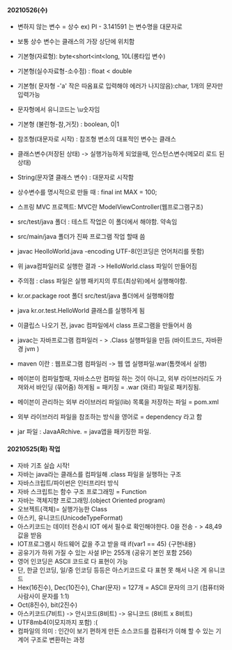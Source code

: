 #### 20210526(수)
- 변하지 않는 변수 = 상수 ex) PI - 3.141591 는 변수명을 대문자로
- 보통 상수 변수는 클래스의 가장 상단에 위치함
- 기본형(자료형): byte<short<int<long, 10L(롱타입 변수)
- 기본형(실수자료형-소수점) : float < double
- 기본형( 문자형 -'a' 작은 따옴표로 입력해야 에러가 나지않음):char, 1개의 문자만 입력가능
- 문자형에서 유니코드는 \u숫자임
- 기본형 (불린형-참,거짓) : boolean, 0|1
- 참조형(대문자로 시작) : 참조형 변소의 대표적인 변수는 클래스
- 클래스변수(저장된 상태) -> 실행가능하게 되었을때, 인스턴스변수(메모리 로드 된 상태)
- String(문자열 클래스 변수) : 대문자로 시작함
- 상수변수를 명시적으로 만들 때 : final int MAX = 100;


- 스프링 MVC 프로젝트: MVC란 ModelViewController(웹프로그램구조)
- src/test/java 폴더 : 테스트 작업은 이 폴더에서 해야함. 약속임
- src/main/java 폴더가 진짜 프로그램 작업 할때 씀
- javac HeolloWorld.java -encoding UTF-8(인코딩은 언어처리를 뜻함)
- 위 java컴파일러로 실행한 결과 -> HelloWorld.class 파일이 만들어짐
- 주의점 : class 파일은 실행 패키지의 루트(최상위)에서 실행해야함.
- kr.or.package root 폴더 src/test/java 폴더에서 실행해야함
- java kr.or.test.HelloWorld 클래스를 실행하게 됨
- 이클립스 나오기 전, javac 컴파일에서 class 프로그램을 만들어서 씀
- javac는 자바프로그램 컴파일러 - > .Class 실행파일을 만듬 (바이트코드, 자바환경 jvm )
- maven 이란 : 웹프로그램 컴파일러 -> 웹 앱 실행파일.war(톰캣에서 실행)
- 메이븐이 컴파일할때, 자바소스만 컴파일 하는 것이 아니고, 외부 라이브러리도 가져와서 바인딩 (묶어줌) 하게됨 = 패키징 = .war (와르) 파일로 패키징됨.
- 메이븐이 관리하는 외부 라이브러리 파일(lib) 목록을 저장하는 파일 = pom.xml
- 외부 라이브러리 파일을 참조하는 방식을 영어로 = dependency 라고 함
- jar 파일 : JavaARchive. = java앱을 패키징한 파일.


#### 20210525(화) 작업
- 자바 기초 실습 시작! 
- 자바는 java라는 클래스를 컴파일해 .class 파일을 실행하는 구조
- 자바스크립트/파이썬은 인터프리터 방식
- 자바 스크립트는 함수 구조 프로그래밍 = Function
- 자바는 객체지향 프로그래밍.(object Oriented program)
- 오브젝트(객체)= 실행가능한 Class
- 아스키, 유니코드(UnicodeTypeFormat)
- 아스키코드는 데이터 전송시 IOT 에서 필수로 확인해야한다. 0을 전송 - > 48,49 값을 받음
- IOT프로그램시 하드웨어 값을 주고 받을 때 if(var1 == 45) {구현내용}
- 공유기가 하위 가질 수 있는 사설 IP는 255개 (공유기 본인 포함 256)
- 영어 인코딩은 ASCII 코드로 다 표현이 가능
- 단, 한글 인코딩, 일/중 인코딩 등등은 아스키코드로 다 표현 못 해서 나온 게 유니코드
- Hex(16진수), Dec(10진수), Char(문자) = 127개 = ASCII 문자의 크기 (컴퓨터와 사람사이 문자를 1:1)
- Oct(8진수), bit(2진수)
- 아스키코드(7비트) -> 안시코드(8비트) -> 유니코드 (8비트 x 8비트)
- UTF8mb4(이모지까지 포함) :(
- 컴파일의 의미 : 인간이 보기 편하게 만든 소스코드를 컴퓨터가 이해 할 수 있는 기계어 구조로 변환하는 과정
